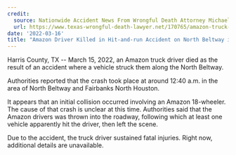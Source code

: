 ```yaml
---
credit:
  source: Nationwide Accident News From Wrongful Death Attorney Michael Grossman
  url: https://www.texas-wrongful-death-lawyer.net/170765/amazon-truck-driver-hit-and-run-accident-harris-county-tx-north-beltway-fairbanks.htm
date: '2022-03-16'
title: "Amazon Driver Killed in Hit-and-run Accident on North Beltway in Harris County, TX"
---
```

Harris County, TX -- March 15, 2022, an Amazon truck driver died as the result of an accident where a vehicle struck them along the North Beltway.

Authorities reported that the crash took place at around 12:40 a.m. in the area of North Beltway and Fairbanks North Houston.

It appears that an initial collision occurred involving an Amazon 18-wheeler. The cause of that crash is unclear at this time. Authorities said that the Amazon drivers was thrown into the roadway, following which at least one vehicle apparently hit the driver, then left the scene.

Due to the accident, the truck driver sustained fatal injuries. Right now, additional details are unavailable.
